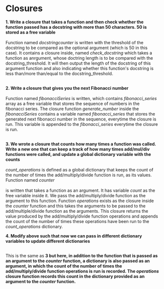 # Closures

<b>1. Write a closure that takes a function and then check whether the function passed has a docstring with more than 50 characters. 50 is stored as a free variable</b></br></br>
Function named <i>docstringcounter</i> is written with the threshold of the docstring to be compared as the optional argument (which is 50 in this case). It contains a closure inside, named <i>check_docstring</i> which takes a function as anrgument, whose doctring length is to be compared with the docstring_threshold. It will then output the length of the docstring of this argument function and also indicating whether this function's docstring is less than/more than/equal to the docstring_threshold.</br></br>

<b>2. Write a closure that gives you the next Fibonacci number</b></br></br>
Function named <i>fibonacciSeries</i> is written, which contains <i>fibonacci_series</i> array as a free variable that stores the sequence of numbers in the fibonacci series. The closure function <i>generate_number</i> inside the <i>fibonacciSeries</i> contains a variable named <i>fibonacci_series</i> that stores the generated next fibonacci number in the sequence, everytime the closure is run. This variable is appended to the <i>fibonacci_series</i> everytime the closure is run.</br></br>

<b>3. We wrote a closure that counts how many times a function was called. Write a new one that can keep a track of how many times add/mul/div functions were called, and update a global dictionary variable with the counts</b></br></br>
<i>count_operations</i> is defined as a global dictionary that keeps the count of the number of times the add/multiply/divide function is run, as its values. Function named <i>counter</i></br></br> is written that takes a function as an argument. It has variable <i>count</i> as the free variable inside it. We pass the add/multiply/divide function as the argument to this function. Function <i>operations</i> exists as the closure inside the <i>counter</i> function and this takes the arguments to be passed to the add/multiple/divide function as the arguments. This closure returns the value produced by the add/multiply/divide function operations and appends the count of the number of times these operations have been run to the <i>count_operations</i> dictionary.

<b>4. Modify above such that now we can pass in different dictionary variables to update different dictionaries</b></br></br>

This is the same as <b>3</i> but here, in addition to the function that is passed as an argument to the <i>counter</i> function, a dictionary is also passed as an argument, in which the count of the number of times the add/multiply/divide function operations is run is recorded. The <i>operations</i> closure function records this count in the dictionary provided as an argument to the <i>counter</i> function. 
